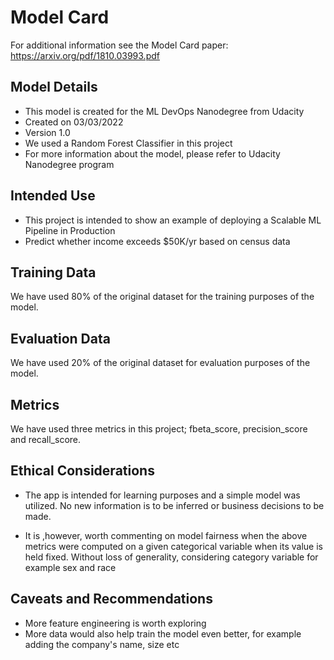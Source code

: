 # Model Card

For additional information see the Model Card paper: https://arxiv.org/pdf/1810.03993.pdf

## Model Details
- This model is created for the ML DevOps Nanodegree from Udacity
- Created on 03/03/2022
- Version 1.0
- We used a Random Forest Classifier in this project
- For more information about the model, please refer to Udacity Nanodegree program

## Intended Use
- This project is intended to show an example of deploying a Scalable ML Pipeline in Production
- Predict whether income exceeds $50K/yr based on census data

## Training Data
We have used 80% of the original dataset for the training purposes of the model.

## Evaluation Data
We have used 20% of the original dataset for evaluation purposes of the model.

## Metrics
We have used three metrics in this project; fbeta_score, precision_score and recall_score.

## Ethical Considerations
- The app is intended for learning purposes and a simple model was utilized. No new information is to be inferred or business decisions to be made.

- It is ,however, worth commenting on model fairness when the above metrics were computed on a given categorical 
  variable when its value is held fixed. Without loss of generality, considering category variable for
  example sex and race

## Caveats and Recommendations
- More feature engineering is worth exploring 
- More data would also help train the model even better, for example adding the company's name, size etc
